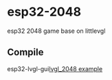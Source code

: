 # esp32-2048

esp32 2048 game base on littlevgl

## Compile

esp32-lvgl-gui[lvgl_2048 example](https://github.com/InfiniteYuan1/esp32-lvgl-gui/tree/master/lvgl_2048)
